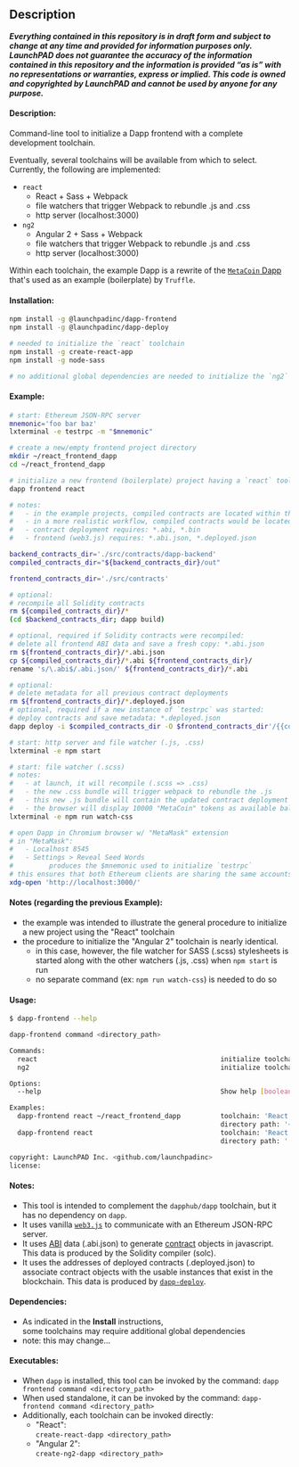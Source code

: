 ## Description

***Everything contained in this repository is in draft form and subject to change at any time and provided for information purposes only.  LaunchPAD does not guarantee the accuracy of the information contained in this repository and the information is provided “as is” with no representations or warranties, express or implied. This code is owned and copyrighted by LaunchPAD and cannot be used by anyone for any purpose.***

#### Description:

Command-line tool to initialize a Dapp frontend with a complete development toolchain.

Eventually, several toolchains will be available from which to select.<br>
Currently, the following are implemented:
* `react`
  * React + Sass + Webpack
  * file watchers that trigger Webpack to rebundle .js and .css
  * http server (localhost:3000)
* `ng2`
  * Angular 2 + Sass + Webpack
  * file watchers that trigger Webpack to rebundle .js and .css
  * http server (localhost:3000)

Within each toolchain, the example Dapp is a rewrite of the [`MetaCoin` Dapp](https://github.com/trufflesuite/truffle-init-webpack) that's used as an example (boilerplate) by `Truffle`.

#### Installation:

```bash
npm install -g @launchpadinc/dapp-frontend
npm install -g @launchpadinc/dapp-deploy

# needed to initialize the `react` toolchain
npm install -g create-react-app
npm install -g node-sass

# no additional global dependencies are needed to initialize the `ng2` toolchain
```

#### Example:

```bash
# start: Ethereum JSON-RPC server
mnemonic='foo bar baz'
lxterminal -e testrpc -m "$mnemonic"

# create a new/empty frontend project directory
mkdir ~/react_frontend_dapp
cd ~/react_frontend_dapp

# initialize a new frontend (boilerplate) project having a `react` toolchain
dapp frontend react

# notes:
#   - in the example projects, compiled contracts are located within the frontend dapp workspace.
#   - in a more realistic workflow, compiled contracts would be located in `@dapphub/dapp` project workspace (./out) separate from the frontend
#   - contract deployment requires: *.abi, *.bin
#   - frontend (web3.js) requires: *.abi.json, *.deployed.json

backend_contracts_dir='./src/contracts/dapp-backend'
compiled_contracts_dir="${backend_contracts_dir}/out"

frontend_contracts_dir='./src/contracts'

# optional:
# recompile all Solidity contracts
rm ${compiled_contracts_dir}/*
(cd $backend_contracts_dir; dapp build)

# optional, required if Solidity contracts were recompiled:
# delete all frontend ABI data and save a fresh copy: *.abi.json
rm ${frontend_contracts_dir}/*.abi.json
cp ${compiled_contracts_dir}/*.abi ${frontend_contracts_dir}/
rename 's/\.abi$/.abi.json/' ${frontend_contracts_dir}/*.abi

# optional:
# delete metadata for all previous contract deployments
rm ${frontend_contracts_dir}/*.deployed.json
# optional, required if a new instance of `testrpc` was started:
# deploy contracts and save metadata: *.deployed.json
dapp deploy -i $compiled_contracts_dir -O $frontend_contracts_dir'/{{contract}}.deployed.json'

# start: http server and file watcher (.js, .css)
lxterminal -e npm start

# start: file watcher (.scss)
# notes:
#   - at launch, it will recompile (.scss => .css)
#   - the new .css bundle will trigger webpack to rebundle the .js
#   - this new .js bundle will contain the updated contract deployment addresses
#   - the browser will display 10000 "MetaCoin" tokens as available balance (in account index #0)
lxterminal -e npm run watch-css

# open Dapp in Chromium browser w/ "MetaMask" extension
# in "MetaMask":
#   - Localhost 8545
#   - Settings > Reveal Seed Words
#         produces the $mnemonic used to initialize `testrpc`
# this ensures that both Ethereum clients are sharing the same accounts (on the same blockchain)
xdg-open 'http://localhost:3000/'
```

#### Notes (regarding the previous **Example**):

* the example was intended to illustrate the general procedure to initialize a new project using the "React" toolchain
* the procedure to initialize the "Angular 2" toolchain is nearly identical.
  * in this case, however, the file watcher for SASS (.scss) stylesheets is started along with the other watchers (.js, .css) when `npm start` is run
  * no separate command (ex: `npm run watch-css`) is needed to do so

#### Usage:

```bash
$ dapp-frontend --help

dapp-frontend command <directory_path>

Commands:
  react                                              initialize toolchain: 'React'
  ng2                                                initialize toolchain: 'Angular 2'

Options:
  --help                                             Show help [boolean]

Examples:
  dapp-frontend react ~/react_frontend_dapp          toolchain: 'React'
                                                     directory path: '~/react_frontend_dapp'
  dapp-frontend react                                toolchain: 'React'
                                                     directory path: '.'

copyright: LaunchPAD Inc. <github.com/launchpadinc>
license: 
```

#### Notes:

* This tool is intended to complement the `dapphub/dapp` toolchain, but it has no dependency on `dapp`.
* It uses vanilla [`web3.js`](https://github.com/ethereum/web3.js/) to communicate with an Ethereum JSON-RPC server.
* It uses [ABI](https://github.com/ethereum/wiki/wiki/Ethereum-Contract-ABI) data (.abi.json) to generate [contract](https://github.com/ethereum/wiki/wiki/JavaScript-API#web3ethcontract) objects in javascript. This data is produced by the Solidity compiler (solc).
* It uses the addresses of deployed contracts (.deployed.json) to associate contract objects with the usable instances that exist in the blockchain. This data is produced by [`dapp-deploy`](https://github.com/launchpadinc/dapp-deploy).

#### Dependencies:

* As indicated in the **Install** instructions,<br>
  some toolchains may require additional global dependencies
* note: this may change...

#### Executables:

* When `dapp` is installed, this tool can be invoked by the command: `dapp frontend command <directory_path>`
* When used standalone, it can be invoked by the command: `dapp-frontend command <directory_path>`
* Additionally, each toolchain can be invoked directly:
  * "React":<br>`create-react-dapp <directory_path>`
  * "Angular 2":<br>`create-ng2-dapp <directory_path>`